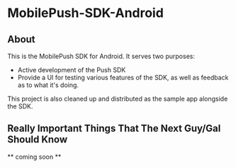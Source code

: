 # MobilePush-SDK-Android

## About
This is the MobilePush SDK for Android. It serves two purposes: 

- Active development of the Push SDK
- Provide a UI for testing various features of the SDK, as well as feedback as to what it's doing. 

This project is also cleaned up and distributed as the sample app alongside the SDK. 

## Really Important Things That The Next Guy/Gal Should Know

** coming soon **

